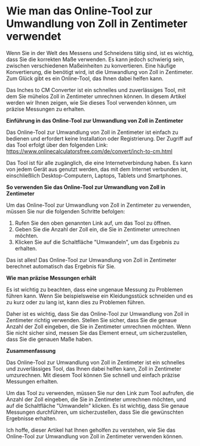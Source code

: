 Wie man das Online-Tool zur Umwandlung von Zoll in Zentimeter verwendet
=======================================================================

Wenn Sie in der Welt des Messens und Schneidens tätig sind, ist es wichtig, dass Sie die korrekten Maße verwenden. Es kann jedoch schwierig sein, zwischen verschiedenen Maßeinheiten zu konvertieren. Eine häufige Konvertierung, die benötigt wird, ist die Umwandlung von Zoll in Zentimeter. Zum Glück gibt es ein Online-Tool, das Ihnen dabei helfen kann.

Das Inches to CM Converter ist ein schnelles und zuverlässiges Tool, mit dem Sie mühelos Zoll in Zentimeter umrechnen können. In diesem Artikel werden wir Ihnen zeigen, wie Sie dieses Tool verwenden können, um präzise Messungen zu erhalten.

**Einführung in das Online-Tool zur Umwandlung von Zoll in Zentimeter**

Das Online-Tool zur Umwandlung von Zoll in Zentimeter ist einfach zu bedienen und erfordert keine Installation oder Registrierung. Der Zugriff auf das Tool erfolgt über den folgenden Link: <https://www.onlinecalculatorsfree.com/de/convert/inch-to-cm.html>

Das Tool ist für alle zugänglich, die eine Internetverbindung haben. Es kann von jedem Gerät aus genutzt werden, das mit dem Internet verbunden ist, einschließlich Desktop-Computern, Laptops, Tablets und Smartphones.

**So verwenden Sie das Online-Tool zur Umwandlung von Zoll in Zentimeter**

Um das Online-Tool zur Umwandlung von Zoll in Zentimeter zu verwenden, müssen Sie nur die folgenden Schritte befolgen:

1. Rufen Sie den oben genannten Link auf, um das Tool zu öffnen.
2. Geben Sie die Anzahl der Zoll ein, die Sie in Zentimeter umrechnen möchten.
3. Klicken Sie auf die Schaltfläche "Umwandeln", um das Ergebnis zu erhalten.

Das ist alles! Das Online-Tool zur Umwandlung von Zoll in Zentimeter berechnet automatisch das Ergebnis für Sie.

**Wie man präzise Messungen erhält**

Es ist wichtig zu beachten, dass eine ungenaue Messung zu Problemen führen kann. Wenn Sie beispielsweise ein Kleidungsstück schneiden und es zu kurz oder zu lang ist, kann dies zu Problemen führen.

Daher ist es wichtig, dass Sie das Online-Tool zur Umwandlung von Zoll in Zentimeter richtig verwenden. Stellen Sie sicher, dass Sie die genaue Anzahl der Zoll eingeben, die Sie in Zentimeter umrechnen möchten. Wenn Sie nicht sicher sind, messen Sie das Element erneut, um sicherzustellen, dass Sie die genauen Maße haben.

**Zusammenfassung**

Das Online-Tool zur Umwandlung von Zoll in Zentimeter ist ein schnelles und zuverlässiges Tool, das Ihnen dabei helfen kann, Zoll in Zentimeter umzurechnen. Mit diesem Tool können Sie schnell und einfach präzise Messungen erhalten.

Um das Tool zu verwenden, müssen Sie nur den Link zum Tool aufrufen, die Anzahl der Zoll eingeben, die Sie in Zentimeter umrechnen möchten, und auf die Schaltfläche "Umwandeln" klicken. Es ist wichtig, dass Sie genaue Messungen durchführen, um sicherzustellen, dass Sie die gewünschten Ergebnisse erhalten.

Ich hoffe, dieser Artikel hat Ihnen geholfen zu verstehen, wie Sie das Online-Tool zur Umwandlung von Zoll in Zentimeter verwenden können.